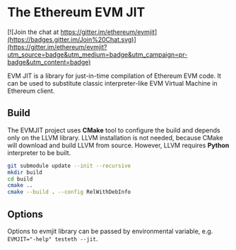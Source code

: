# The Ethereum EVM JIT

[![Join the chat at https://gitter.im/ethereum/evmjit](https://badges.gitter.im/Join%20Chat.svg)](https://gitter.im/ethereum/evmjit?utm_source=badge&utm_medium=badge&utm_campaign=pr-badge&utm_content=badge)

EVM JIT is a library for just-in-time compilation of Ethereum EVM code.
It can be used to substitute classic interpreter-like EVM Virtual Machine in Ethereum client.

## Build

The EVMJIT project uses **CMake** tool to configure the build and depends only on the LLVM library.
LLVM installation is not needed, because CMake will download and build LLVM from source.
However, LLVM requires **Python** interpreter to be built.

```sh
git submodule update --init --recursive
mkdir build
cd build
cmake ..
cmake --build . --config RelWithDebInfo
```

## Options

Options to evmjit library can be passed by environmental variable, e.g. `EVMJIT="-help" testeth --jit`.

